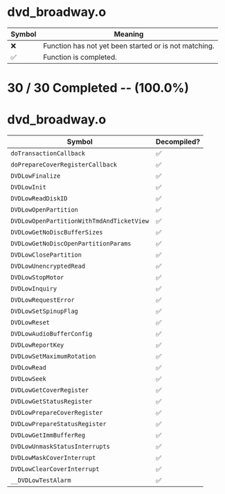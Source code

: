 # dvd_broadway.o
| Symbol | Meaning 
| ------------- | ------------- 
| :x: | Function has not yet been started or is not matching. 
| :white_check_mark: | Function is completed. 


# 30 / 30 Completed -- (100.0%)
# dvd_broadway.o
| Symbol | Decompiled? |
| ------------- | ------------- |
| `doTransactionCallback` | :white_check_mark: |
| `doPrepareCoverRegisterCallback` | :white_check_mark: |
| `DVDLowFinalize` | :white_check_mark: |
| `DVDLowInit` | :white_check_mark: |
| `DVDLowReadDiskID` | :white_check_mark: |
| `DVDLowOpenPartition` | :white_check_mark: |
| `DVDLowOpenPartitionWithTmdAndTicketView` | :white_check_mark: |
| `DVDLowGetNoDiscBufferSizes` | :white_check_mark: |
| `DVDLowGetNoDiscOpenPartitionParams` | :white_check_mark: |
| `DVDLowClosePartition` | :white_check_mark: |
| `DVDLowUnencryptedRead` | :white_check_mark: |
| `DVDLowStopMotor` | :white_check_mark: |
| `DVDLowInquiry` | :white_check_mark: |
| `DVDLowRequestError` | :white_check_mark: |
| `DVDLowSetSpinupFlag` | :white_check_mark: |
| `DVDLowReset` | :white_check_mark: |
| `DVDLowAudioBufferConfig` | :white_check_mark: |
| `DVDLowReportKey` | :white_check_mark: |
| `DVDLowSetMaximumRotation` | :white_check_mark: |
| `DVDLowRead` | :white_check_mark: |
| `DVDLowSeek` | :white_check_mark: |
| `DVDLowGetCoverRegister` | :white_check_mark: |
| `DVDLowGetStatusRegister` | :white_check_mark: |
| `DVDLowPrepareCoverRegister` | :white_check_mark: |
| `DVDLowPrepareStatusRegister` | :white_check_mark: |
| `DVDLowGetImmBufferReg` | :white_check_mark: |
| `DVDLowUnmaskStatusInterrupts` | :white_check_mark: |
| `DVDLowMaskCoverInterrupt` | :white_check_mark: |
| `DVDLowClearCoverInterrupt` | :white_check_mark: |
| `__DVDLowTestAlarm` | :white_check_mark: |
